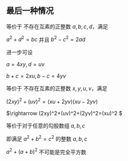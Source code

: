 
## 最后一种情况

等价于 不存在互素的正整数 $a,b,c,d$，满足

$a^2+d^2=bc$ 并且 $b^2-c^2=2ad$

进一步可设

$a=4xy,d=uv$

$b+c=2xu,b-c=4yv$

等价于 不存在互素的正整数 $x,y,u,v$，满足

$(2xy)^2+(uv)^2=({xu+2yv})({xu-2yv})$

$\rightarrow (2xy)^2+(uv)^2+(2yv)^2=(xu)^2 $

等价于对于任意的勾股数组 $a,b,c$

即满足 $a^2+b^2=c^2$ 的整数 $a,b,c$

$a^2+(a+b)^2$ 不可能是完全平方数


